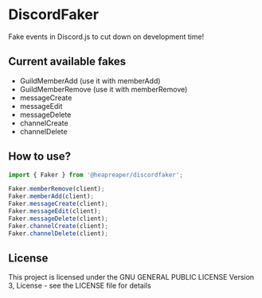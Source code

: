 # DiscordFaker
Fake events in Discord.js to cut down on development time!

## Current available fakes
- GuildMemberAdd (use it with memberAdd)
- GuildMemberRemove (use it with memberRemove)
- messageCreate
- messageEdit
- messageDelete
- channelCreate
- channelDelete

## How to use?
```ts
import { Faker } from '@heapreaper/discordfaker';

Faker.memberRemove(client);
Faker.memberAdd(client);
Faker.messageCreate(client);
Faker.messageEdit(client);
Faker.messageDelete(client);
Faker.channelCreate(client);
Faker.channelDelete(client);
```

## License
This project is licensed under the GNU GENERAL PUBLIC LICENSE Version 3, License - see the LICENSE file for details

